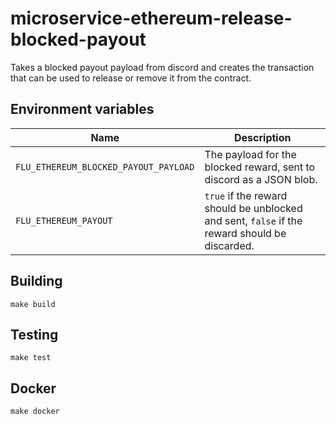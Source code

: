 
# microservice-ethereum-release-blocked-payout

Takes a blocked payout payload from discord and creates the transaction that can be used to release or remove it from the contract.

## Environment variables

|             Name             |                                  Description
|------------------------------|------------------------------------------------------------------------------|
| `FLU_ETHEREUM_BLOCKED_PAYOUT_PAYLOAD`                      | The payload for the blocked reward, sent to discord as a JSON blob. |
| `FLU_ETHEREUM_PAYOUT`                      | `true` if the reward should be unblocked and sent, `false` if the reward should be discarded. |

## Building

    make build

## Testing

    make test

## Docker

    make docker
